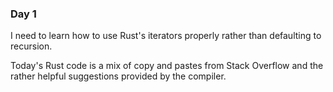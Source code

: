 ### Day 1

I need to learn how to use Rust's iterators properly rather than defaulting to recursion. 

Today's Rust code is a mix of copy and pastes from Stack Overflow and the rather helpful suggestions provided by the compiler.